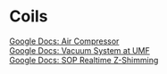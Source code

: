# Coils

[Google Docs: Air Compressor](https://drive.google.com/file/d/1IBtu3XIXmeLv2TnsZf2pxQRF_nk_SYNx/view?usp=sharing)  
[Google Docs: Vacuum System at UMF](https://docs.google.com/document/d/1wCyuI5VJSOVYO-pkBuFe2ZIiguiHlaJR-Wodm9EwsIk/edit?usp=sharing)  
[Google Docs: SOP Realtime Z-Shimming](https://drive.google.com/open?id=17km5bpfTowsqXqsvUQ0YKcgWgkJ_QzxTObh8uFV2JQ0)

